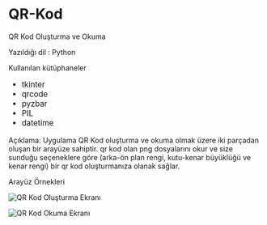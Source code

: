 # QR-Kod
QR Kod Oluşturma ve Okuma

Yazıldığı dil : Python

Kullanılan kütüphaneler

<ul style="font-size:110%;">
  <li>tkinter</li>
  <li>qrcode</li>
  <li>pyzbar</li>
  <li>PIL</li>
  <li>datetime</li>
</ul>

Açıklama:
Uygulama QR Kod oluşturma ve okuma olmak üzere iki parçadan oluşan bir arayüze sahiptir. qr kod olan png dosyalarını okur ve size sunduğu seçeneklere göre (arka-ön plan rengi, kutu-kenar büyüklüğü ve kenar rengi) bir qr kod oluşturmanıza olanak sağlar.

Arayüz Örnekleri

![QR Kod Oluşturma Ekranı](https://github.com/Hamza-Eren/QR-Kod/blob/main/%C3%B6rnek/QRKodOlusturmaEkrani.png)

![QR Kod Okuma Ekranı](https://github.com/Hamza-Eren/QR-Kod/blob/main/%C3%B6rnek/QRKodOkumaEkrani.png)
